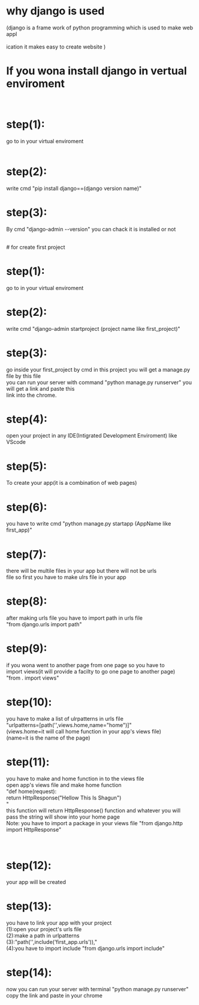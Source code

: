 # why django is used<br>
(django is a frame work of python programming which is used to make web appl<br>
<br>
ication it makes easy to create website )
<br>

# If you wona install django in vertual enviroment 
<br>
<h1>step(1):</h1> go to in your virtual enviroment<br>
<br> <h1>step(2):</h1> write cmd "pip install django==(django version name)"
<br><h1>step(3):</h1> By cmd "django-admin --version" you can chack it is installed or not

<br># for create first project
<br><h1>step(1):</h1>go to in your virtual enviroment
<br><h1>step(2):</h1>write cmd "django-admin startproject (project name like first_project)" 
<br><h1>step(3):</h1>go inside your first_project by cmd in this project you will get a manage.py file by this file
    <br>    you can run your server with command "python manage.py runserver" you will get a link and paste this 
        <br>link into the chrome.
<br><h1>step(4):</h1>open your project in any IDE(Intigrated Development Enviroment) like VScode
<br><h1>step(5):</h1>To create your app(it is a combination of web pages)
<br><h1>step(6):</h1>you have to write cmd "python manage.py startapp (AppName like first_app)"
<br><h1>step(7):</h1>there will be multile files in your app but there will not be urls
    <br>    file so first you have to make ulrs file in your app
<br><h1>step(8):</h1>after making urls file you have to import path in urls file
   <br>     "from django.urls import path" 
<br><h1>step(9):</h1>if you wona went to another page from one page so you have to 
    <br>    import views(it will provide a facilty to go one page to another page)
       <br> "from . import views"
<br><h1>step(10):</h1>you have to make a list of ulrpatterns in urls file
    <br>     "urlpatterns=[path('',views.home,name="home")]"
        <br> (views.home=it will call home function in your app's views file)
         <br>(name=it is the name of the page)
<br><h1>step(11):</h1>you have to make and home function in to the views file 
    <br>     open app's views file and make home function
        <br>"def home(request):
            <br>   return HttpResponse("Hellow This Is Shagun")
        <br>"
      <br>  this function will return HttpResponse() function and whatever you will
        <br>pass the string will show into your home page
 <br> Note: you have to import a package in your views file "from django.http import HttpResponse"

<br><h1>step(12):</h1>your app will be created 
<br><h1>step(13):</h1>you have to link your app with your project
    <br>       (1):open your project's urls file
     <br>      (2):make a path in urlpatterns
         <br>  (3):"path('',include('first_app.urls')),"
           <br>(4):you have to import include "from django.urls import include"
<br><h1>step(14):</h1> now you can run your server with terminal "python manage.py runserver"
    <br>      copy the link and paste in your chrome
